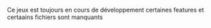 Ce jeux est toujours en cours de développement certaines features et certaains fichiers sont manquants
